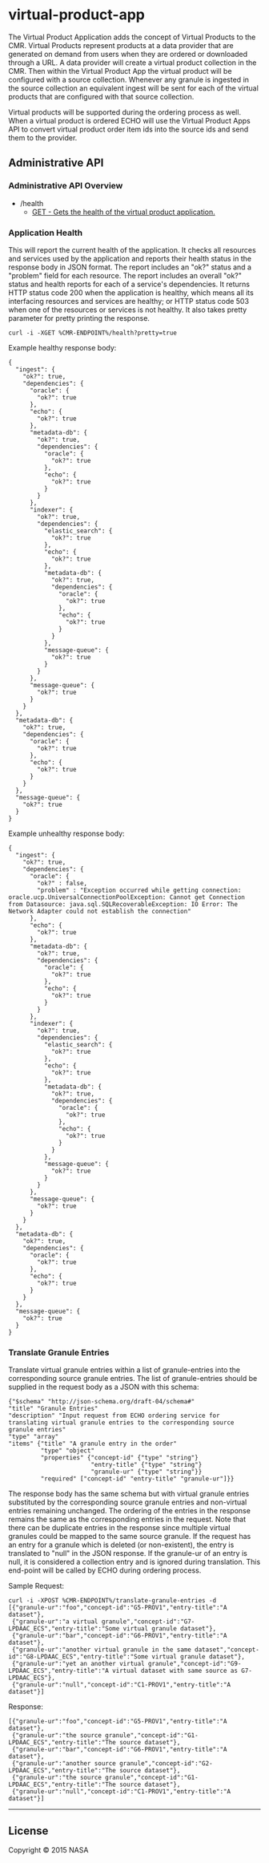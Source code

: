 # virtual-product-app

The Virtual Product Application adds the concept of Virtual Products to the CMR. Virtual Products
represent products at a data provider that are generated on demand from users when they are ordered
or downloaded through a URL. A data provider will create a virtual product collection in the CMR.
Then within the Virtual Product App the virtual product will be configured with a source collection.
Whenever any granule is ingested in the source collection an equivalent ingest will be sent for each
of the virtual products that are configured with that source collection.

Virtual products will be supported during the ordering process as well. When a virtual product is
ordered ECHO will use the Virtual Product Apps API to convert virtual product order item ids into
the source ids and send them to the provider.

## Administrative API

### Administrative API Overview

  * /health
    * [GET - Gets the health of the virtual product application.](#application-health)


### <a name="application-health"></a> Application Health

This will report the current health of the application. It checks all resources and services used by the application and reports their health status in the response body in JSON format. The report includes an "ok?" status and a "problem" field for each resource. The report includes an overall "ok?" status and health reports for each of a service's dependencies. It returns HTTP status code 200 when the application is healthy, which means all its interfacing resources and services are healthy; or HTTP status code 503 when one of the resources or services is not healthy. It also takes pretty parameter for pretty printing the response.

    curl -i -XGET %CMR-ENDPOINT%/health?pretty=true

Example healthy response body:

```
{
  "ingest": {
    "ok?": true,
    "dependencies": {
      "oracle": {
        "ok?": true
      },
      "echo": {
        "ok?": true
      },
      "metadata-db": {
        "ok?": true,
        "dependencies": {
          "oracle": {
            "ok?": true
          },
          "echo": {
            "ok?": true
          }
        }
      },
      "indexer": {
        "ok?": true,
        "dependencies": {
          "elastic_search": {
            "ok?": true
          },
          "echo": {
            "ok?": true
          },
          "metadata-db": {
            "ok?": true,
            "dependencies": {
              "oracle": {
                "ok?": true
              },
              "echo": {
                "ok?": true
              }
            }
          },
          "message-queue": {
            "ok?": true
          }
        }
      },
      "message-queue": {
        "ok?": true
      }
    }
  },
  "metadata-db": {
    "ok?": true,
    "dependencies": {
      "oracle": {
        "ok?": true
      },
      "echo": {
        "ok?": true
      }
    }
  },
  "message-queue": {
    "ok?": true
  }
}
```

Example unhealthy response body:

```
{
  "ingest": {
    "ok?": true,
    "dependencies": {
      "oracle": {
        "ok?" : false,
    	"problem" : "Exception occurred while getting connection: oracle.ucp.UniversalConnectionPoolException: Cannot get Connection from Datasource: java.sql.SQLRecoverableException: IO Error: The Network Adapter could not establish the connection"
      },
      "echo": {
        "ok?": true
      },
      "metadata-db": {
        "ok?": true,
        "dependencies": {
          "oracle": {
            "ok?": true
          },
          "echo": {
            "ok?": true
          }
        }
      },
      "indexer": {
        "ok?": true,
        "dependencies": {
          "elastic_search": {
            "ok?": true
          },
          "echo": {
            "ok?": true
          },
          "metadata-db": {
            "ok?": true,
            "dependencies": {
              "oracle": {
                "ok?": true
              },
              "echo": {
                "ok?": true
              }
            }
          },
          "message-queue": {
            "ok?": true
          }
        }
      },
      "message-queue": {
        "ok?": true
      }
    }
  },
  "metadata-db": {
    "ok?": true,
    "dependencies": {
      "oracle": {
        "ok?": true
      },
      "echo": {
        "ok?": true
      }
    }
  },
  "message-queue": {
    "ok?": true
  }
}
```

### <a name="translate-granule-entries"></a> Translate Granule Entries

Translate virtual granule entries within a list of granule-entries into the corresponding source granule entries. The list of granule-entries should be supplied in the request body as a JSON with this schema:

```
{"$schema" "http://json-schema.org/draft-04/schema#"
"title" "Granule Entries"
"description" "Input request from ECHO ordering service for translating virtual granule entries to the corresponding source granule entries"
"type" "array"
"items" {"title" "A granule entry in the order"
         "type" "object"
         "properties" {"concept-id" {"type" "string"}
                       "entry-title" {"type" "string"}
                       "granule-ur" {"type" "string"}}
         "required" ["concept-id" "entry-title" "granule-ur"]}}
```

The response body has the same schema but with virtual granule entries substituted by the corresponding source granule entries and non-virtual entries remaining unchanged. The ordering of the entries in the response remains the same as the corresponding entries in the request. Note that there can be duplicate entries in the response since multiple virtual granules could be mapped to the same source granule. If the request has an entry for a granule which is deleted (or non-existent), the entry is translated to "null" in the JSON response. If the granule-ur of an entry is null, it is considered a collection entry and is ignored during translation. This end-point will be called by ECHO during ordering process.

Sample Request:

```
curl -i -XPOST %CMR-ENDPOINT%/translate-granule-entries -d
[{"granule-ur":"foo","concept-id":"G5-PROV1","entry-title":"A dataset"},
 {"granule-ur":"a virtual granule","concept-id":"G7-LPDAAC_ECS","entry-title":"Some virtual granule dataset"},
 {"granule-ur":"bar","concept-id":"G6-PROV1","entry-title":"A dataset"},
 {"granule-ur":"another virtual granule in the same dataset","concept-id":"G8-LPDAAC_ECS","entry-title":"Some virtual granule dataset"},
 {"granule-ur":"yet an another virtual granule","concept-id":"G9-LPDAAC_ECS","entry-title":"A virtual dataset with same source as G7-LPDAAC_ECS"},
 {"granule-ur":"null","concept-id":"C1-PROV1","entry-title":"A dataset"}]
```

Response:

```
[{"granule-ur":"foo","concept-id":"G5-PROV1","entry-title":"A dataset"},
 {"granule-ur":"the source granule","concept-id":"G1-LPDAAC_ECS","entry-title":"The source dataset"},
 {"granule-ur":"bar","concept-id":"G6-PROV1","entry-title":"A dataset"},
 {"granule-ur":"another source granule","concept-id":"G2-LPDAAC_ECS","entry-title":"The source dataset"},
 {"granule-ur":"the source granule","concept-id":"G1-LPDAAC_ECS","entry-title":"The source dataset"},
 {"granule-ur":"null","concept-id":"C1-PROV1","entry-title":"A dataset"}]
```

***

## License

Copyright © 2015 NASA
